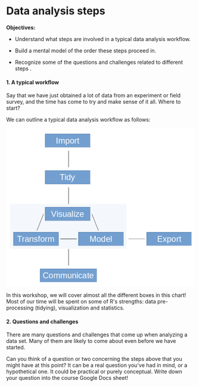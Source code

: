 # Data analysis steps

**Objectives:**

- Understand what steps are involved in a typical data analysis workflow.

- Build a mental model of the order these steps proceed in.

- Recognize some of the questions and challenges related to different steps .

#### 1. A typical workflow

Say that we have just obtained a lot of data from an experiment or field survey, and the time has come to try and make sense of it all. Where to start?

We can outline a typical data analysis workflow as follows:

![](Images/workflow.png?raw=true)

In this workshop, we will cover almost all the different boxes in this chart! Most of our time will be spent on some of R's strengths: data pre-processing (tidying), visualization and statistics.

#### 2. Questions and challenges

There are many questions and challenges that come up when analyzing a data set. Many of them are likely to come about even before we have started.

Can you think of a question or two concerning the steps above that you might have at this point? It can be a real question you've had in mind, or a hypothetical one. It could be practical or purely conceptual. Write down your question into the course Google Docs sheet!  
